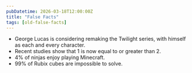 ```yaml
---
pubDatetime: 2026-03-18T12:00:00Z
title: "False Facts"
tags: [old-false-facts]
---
```


- George Lucas is considering remaking the Twilight series, with himself as each and every character.
- Recent studies show that 1 is now equal to or greater than 2.
- 4% of ninjas enjoy playing Minecraft.
- 99% of Rubix cubes are impossible to solve.

